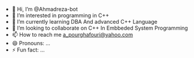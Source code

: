 - 👋 Hi, I’m @Ahmadreza-bot
- 👀 I’m interested in programming in C++
- 🌱 I’m currently learning DBA And advanced  C++ Language
- 💞️ I’m looking to collaborate on C++ In Embbeded System Programming
- 📫 How to reach me a_pourghafouri@yahoo.com
- 😄 Pronouns: ...
- ⚡ Fun fact: ...

<!---
Ahmadreza-bot/Ahmadreza-bot is a ✨ special ✨ repository because its `README.md` (this file) appears on your GitHub profile.
You can click the Preview link to take a look at your changes.
--->
